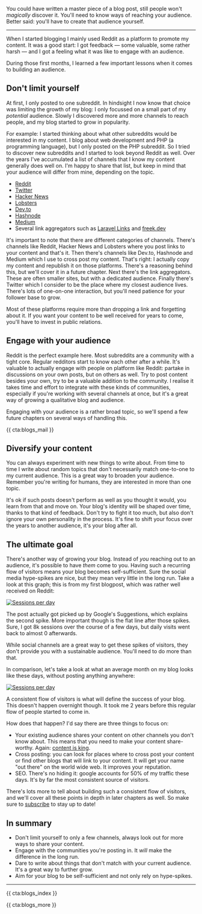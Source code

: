You could have written a master piece of a blog post, still people won't _magically_ discover it. You'll need to know ways of reaching your audience. Better said: you'll have to create that audience yourself.

---

When I started blogging I mainly used Reddit as a platform to promote my content. It was a good start: I got feedback — some valuable, some rather harsh — and I got a feeling what it was like to engage with an audience. 

During those first months, I learned a few important lessons when it comes to building an audience.
 
## Don't limit yourself

At first, I only posted to one subreddit. In hindsight I now know that choice was limiting the growth of my blog: I only focussed on a small part of my _potential_ audience. Slowly I discovered more and more channels to reach people, and my blog started to grow in popularity.

For example: I started thinking about what other subreddits would be interested in my content. I blog about web development and PHP (a programming language), but I only posted on the PHP subreddit. So I tried to discover new subreddits and I started to look beyond Reddit as well. Over the years I've accumulated a list of channels that I know my content generally does well on. I'm happy to share that list, but keep in mind that your audience will differ from mine, depending on the topic.

- [Reddit](*https://www.reddit.com/)
- [Twitter](*https://twitter.com/)
- [Hacker News](*https://news.ycombinator.com/)
- [Lobsters](*https://lobste.rs/)
- [Dev.to](*https://dev.to/)
- [Hashnode](*https://hashnode.com/)
- [Medium](*https://medium.com/)
- Several link aggregators such as [Laravel Links](*https://laravel-news.com/links) and [freek.dev](*https://freek.dev/)

It's important to note that there are different categories of channels. There's channels like Reddit, Hacker News and Lobsters where you post links to your content and that's it. Then there's channels like Dev.to, Hashnode and Medium which I use to cross post my content. That's right: I actually copy my content and republish it on those platforms. There's a reasoning behind this, but we'll cover it in a future chapter. Next there's the link aggregators. These are often smaller sites, but with a dedicated audience. 
Finally there's Twitter which I consider to be the place where my closest audience lives. There's lots of one-on-one interaction, but you'll need patience for your follower base to grow.

Most of these platforms require more than dropping a link and forgetting about it. If you want your content to be well received for years to come, you'll have to invest in public relations. 

## Engage with your audience

Reddit is the perfect example here. Most subreddits are a community with a tight core. Regular redditors start to know each other after a while. It's valuable to actually engage with people on platform like Reddit: partake in discussions on your own posts, but on others as well. Try to post content besides your own, try to be a valuable addition to the community. I realise it takes time and effort to integrate with these kinds of communities, especially if you're working with several channels at once, but it's a great way of growing a qualitative blog and audience.

Engaging with your audience is a rather broad topic, so we'll spend a few future chapters on several ways of handling this.

{{ cta:blogs_mail }}

## Diversify your content

You can always experiment with new things to write about. From time to time I write about random topics that don't necessarily match one-to-one to my current audience. This is a great way to broaden your audience. Remember you're writing for humans, they are interested in more than one topic.

It's ok if such posts doesn't perform as well as you thought it would, you learn from that and move on. Your blog's identity will be shaped over time, thanks to that kind of feedback. Don't try to fight it too much, but also don't ignore your own personality in the process. It's fine to shift your focus over the years to another audience, it's your blog after all.

## The ultimate goal

There's another way of growing your blog. Instead of _you_ reaching out to an audience, it's possible to have _them_ come to you. Having such a recurring flow of visitors means your blog becomes self-sufficient. Sure the social media hype-spikes are nice, but they mean very little in the long run. Take a look at this graph; this is from my first blogpost, which was rather well received on Reddit:

[![Sessions per day](/resources/img/blogs-for-devs/04-01.png)](/resources/img/blogs-for-devs/04-01.png)

The post actually got picked up by Google's Suggestions, which explains the second spike. More important though is the flat line after those spikes. Sure, I got 8k sessions over the course of a few days, but daily visits went back to almost 0 afterwards. 

While social channels are a great way to get these spikes of visitors, they don't provide you with a sustainable audience. You'll need to do more than that. 

In comparison, let's take a look at what an average month on my blog looks like these days, without posting anything anywhere:

[![Sessions per day](/resources/img/blogs-for-devs/04-02.png)](/resources/img/blogs-for-devs/04-02.png)

A consistent flow of visitors is what will define the success of your blog. This doesn't happen overnight though. It took me 2 years before this regular flow of people started to come in. 

How does that happen? I'd say there are three things to focus on:

- Your existing audience shares your content on other channels you don't know about. This means that you need to make your content share-worthy. Again: [content is king](*/blogs-for-devs/02-content-is-king).
- Cross posting: you can look for places where to cross post your content or find other blogs that will link to your content. It will get your name "out there" on the world wide web. It improves your reputation.
- SEO. There's no hiding it: google accounts for 50% of my traffic these days. It's by far the most consistent source of visitors.

There's lots more to tell about building such a consistent flow of visitors, and we'll cover all these points in depth in later chapters as well. So make sure to [subscribe](*/blogs-for-devs/subscribe) to stay up to date!

<div class="sidenote">
<h2>In summary</h2>

- Don't limit yourself to only a few channels, always look out for more ways to share your content.
- Engage with the communities you're posting in. It _will_ make the difference in the long run.
- Dare to write about things that don't match with your current audience. It's a great way to further grow.
- Aim for your blog to be self-sufficient and not only rely on hype-spikes.
</div>

---

{{ cta:blogs_index }}

{{ cta:blogs_more }}
